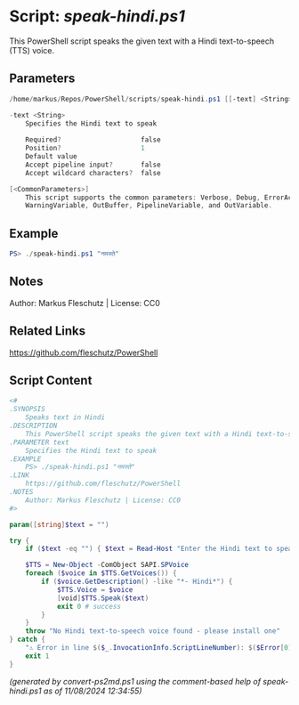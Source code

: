 Script: *speak-hindi.ps1*
========================

This PowerShell script speaks the given text with a Hindi text-to-speech (TTS) voice.

Parameters
----------
```powershell
/home/markus/Repos/PowerShell/scripts/speak-hindi.ps1 [[-text] <String>] [<CommonParameters>]

-text <String>
    Specifies the Hindi text to speak
    
    Required?                    false
    Position?                    1
    Default value                
    Accept pipeline input?       false
    Accept wildcard characters?  false

[<CommonParameters>]
    This script supports the common parameters: Verbose, Debug, ErrorAction, ErrorVariable, WarningAction, 
    WarningVariable, OutBuffer, PipelineVariable, and OutVariable.
```

Example
-------
```powershell
PS> ./speak-hindi.ps1 "नमस्ते"

```

Notes
-----
Author: Markus Fleschutz | License: CC0

Related Links
-------------
https://github.com/fleschutz/PowerShell

Script Content
--------------
```powershell
<#
.SYNOPSIS
	Speaks text in Hindi 
.DESCRIPTION
	This PowerShell script speaks the given text with a Hindi text-to-speech (TTS) voice.
.PARAMETER text
	Specifies the Hindi text to speak
.EXAMPLE
	PS> ./speak-hindi.ps1 "नमस्ते"
.LINK
	https://github.com/fleschutz/PowerShell
.NOTES
	Author: Markus Fleschutz | License: CC0
#>

param([string]$text = "")

try {
	if ($text -eq "") { $text = Read-Host "Enter the Hindi text to speak" }

	$TTS = New-Object -ComObject SAPI.SPVoice
	foreach ($voice in $TTS.GetVoices()) {
		if ($voice.GetDescription() -like "*- Hindi*") { 
			$TTS.Voice = $voice
			[void]$TTS.Speak($text)
			exit 0 # success
		}
	}
	throw "No Hindi text-to-speech voice found - please install one"
} catch {
	"⚠️ Error in line $($_.InvocationInfo.ScriptLineNumber): $($Error[0])"
	exit 1
}
```

*(generated by convert-ps2md.ps1 using the comment-based help of speak-hindi.ps1 as of 11/08/2024 12:34:55)*
